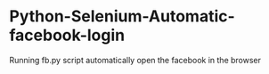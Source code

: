 # Python-Selenium-Automatic-facebook-login
Running fb.py script automatically open the facebook in the browser
